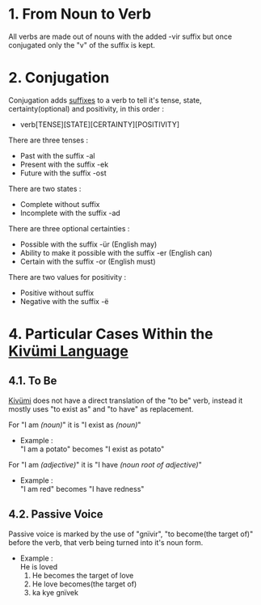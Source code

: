 
# 1. From Noun to Verb

All verbs are made out of nouns with the added -vir suffix but once conjugated only the "v" of the suffix is kept.

# 2. Conjugation

Conjugation adds [suffixes](Suffixes.md) to a verb to tell it's tense, state, certainty(optional) and positivity, in this order :  
- verb\[TENSE]\[STATE]\[CERTAINTY]\[POSITIVITY]

There are three tenses :  
- Past with the suffix -al  
- Present with the suffix -ek  
- Future with the suffix -ost  

There are two states :  
- Complete without suffix  
- Incomplete with the suffix -ad  

There are three optional certainties :  
- Possible with the suffix -ür (English may)  
- Ability to make it possible with the suffix -er (English can)  
- Certain with the suffix -or (English must)  

There are two values for positivity :  
- Positive without suffix  
- Negative with the suffix -ë  

# 4. Particular Cases Within the [Kivümi Language](README.md)

## 4.1. To Be

[Kivümi](README.md) does not have a direct translation of the "to be" verb, instead it mostly uses "to exist as" and "to have" as replacement.

For "I am *(noun)*" it is "I exist as *(noun)*"  
- Example :  
    "I am a potato" becomes "I exist as potato"  

For "I am *(adjective)*" it is "I have *(noun root of adjective)*"  
- Example :  
    "I am red" becomes "I have redness"  

## 4.2. Passive Voice

Passive voice is marked by the use of "gnïvir", "to become(the target of)" before the verb, that verb being turned into it's noun form.  
- Example :  
He is loved  
    1. He becomes the target of love  
    2. He love becomes(the target of)  
    3. ka kye gnïvek  